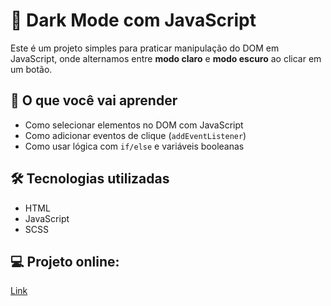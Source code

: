 # 🌙 Dark Mode com JavaScript

Este é um projeto simples para praticar manipulação do DOM em JavaScript, onde alternamos entre **modo claro** e **modo escuro** ao clicar em um botão.

## 🧠 O que você vai aprender

- Como selecionar elementos no DOM com JavaScript
- Como adicionar eventos de clique (`addEventListener`)
- Como usar lógica com `if/else` e variáveis booleanas

## 🛠️ Tecnologias utilizadas

- HTML
- JavaScript
- SCSS

## 💻 Projeto online:

[Link](https://kleber-matos.github.io/DarkMode-Aula-Dom/)

